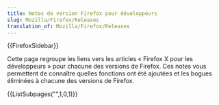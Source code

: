 ```yaml
---
title: Notes de version Firefox pour développeurs
slug: Mozilla/Firefox/Releases
translation_of: Mozilla/Firefox/Releases
---
```


{{FirefoxSidebar}}

Cette page regroupe les liens vers les articles « Firefox X pour les développeurs » pour chacune des versions de Firefox. Ces notes vous permettent de connaître quelles fonctions ont été ajoutées et les bogues éliminées à chacune des versions de Firefox.

{{ListSubpages("",1,0,1)}}
